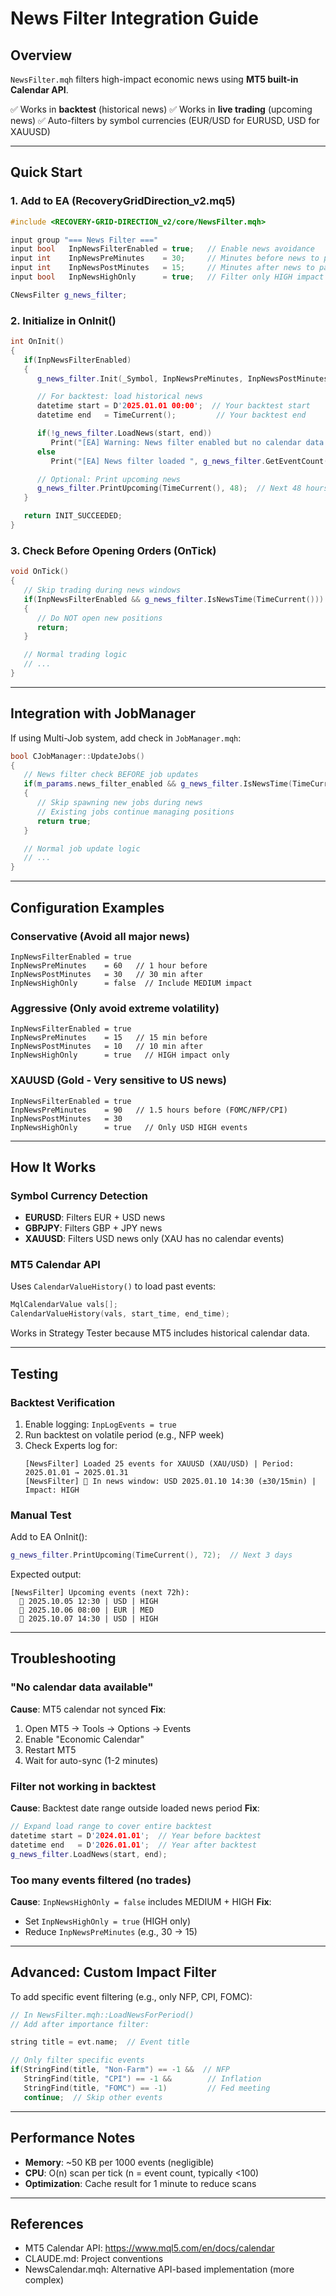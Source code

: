 # News Filter Integration Guide

## Overview

`NewsFilter.mqh` filters high-impact economic news using **MT5 built-in Calendar API**.

✅ Works in **backtest** (historical news)
✅ Works in **live trading** (upcoming news)
✅ Auto-filters by symbol currencies (EUR/USD for EURUSD, USD for XAUUSD)

---

## Quick Start

### 1. Add to EA (RecoveryGridDirection_v2.mq5)

```cpp
#include <RECOVERY-GRID-DIRECTION_v2/core/NewsFilter.mqh>

input group "=== News Filter ==="
input bool   InpNewsFilterEnabled = true;   // Enable news avoidance
input int    InpNewsPreMinutes    = 30;     // Minutes before news to pause
input int    InpNewsPostMinutes   = 15;     // Minutes after news to pause
input bool   InpNewsHighOnly      = true;   // Filter only HIGH impact (false = MEDIUM+)

CNewsFilter g_news_filter;
```

### 2. Initialize in OnInit()

```cpp
int OnInit()
{
   if(InpNewsFilterEnabled)
   {
      g_news_filter.Init(_Symbol, InpNewsPreMinutes, InpNewsPostMinutes, InpNewsHighOnly);

      // For backtest: load historical news
      datetime start = D'2025.01.01 00:00';  // Your backtest start
      datetime end   = TimeCurrent();         // Your backtest end

      if(!g_news_filter.LoadNews(start, end))
         Print("[EA] Warning: News filter enabled but no calendar data available");
      else
         Print("[EA] News filter loaded ", g_news_filter.GetEventCount(), " events");

      // Optional: Print upcoming news
      g_news_filter.PrintUpcoming(TimeCurrent(), 48);  // Next 48 hours
   }

   return INIT_SUCCEEDED;
}
```

### 3. Check Before Opening Orders (OnTick)

```cpp
void OnTick()
{
   // Skip trading during news windows
   if(InpNewsFilterEnabled && g_news_filter.IsNewsTime(TimeCurrent()))
   {
      // Do NOT open new positions
      return;
   }

   // Normal trading logic
   // ...
}
```

---

## Integration with JobManager

If using Multi-Job system, add check in `JobManager.mqh`:

```cpp
bool CJobManager::UpdateJobs()
{
   // News filter check BEFORE job updates
   if(m_params.news_filter_enabled && g_news_filter.IsNewsTime(TimeCurrent()))
   {
      // Skip spawning new jobs during news
      // Existing jobs continue managing positions
      return true;
   }

   // Normal job update logic
   // ...
}
```

---

## Configuration Examples

### Conservative (Avoid all major news)
```
InpNewsFilterEnabled = true
InpNewsPreMinutes    = 60   // 1 hour before
InpNewsPostMinutes   = 30   // 30 min after
InpNewsHighOnly      = false  // Include MEDIUM impact
```

### Aggressive (Only avoid extreme volatility)
```
InpNewsFilterEnabled = true
InpNewsPreMinutes    = 15   // 15 min before
InpNewsPostMinutes   = 10   // 10 min after
InpNewsHighOnly      = true   // HIGH impact only
```

### XAUUSD (Gold - Very sensitive to US news)
```
InpNewsFilterEnabled = true
InpNewsPreMinutes    = 90   // 1.5 hours before (FOMC/NFP/CPI)
InpNewsPostMinutes   = 30
InpNewsHighOnly      = true   // Only USD HIGH events
```

---

## How It Works

### Symbol Currency Detection

- **EURUSD**: Filters EUR + USD news
- **GBPJPY**: Filters GBP + JPY news
- **XAUUSD**: Filters USD news only (XAU has no calendar events)

### MT5 Calendar API

Uses `CalendarValueHistory()` to load past events:

```cpp
MqlCalendarValue vals[];
CalendarValueHistory(vals, start_time, end_time);
```

Works in Strategy Tester because MT5 includes historical calendar data.

---

## Testing

### Backtest Verification

1. Enable logging: `InpLogEvents = true`
2. Run backtest on volatile period (e.g., NFP week)
3. Check Experts log for:
   ```
   [NewsFilter] Loaded 25 events for XAUUSD (XAU/USD) | Period: 2025.01.01 → 2025.01.31
   [NewsFilter] 🔴 In news window: USD 2025.01.10 14:30 (±30/15min) | Impact: HIGH
   ```

### Manual Test

Add to EA OnInit():
```cpp
g_news_filter.PrintUpcoming(TimeCurrent(), 72);  // Next 3 days
```

Expected output:
```
[NewsFilter] Upcoming events (next 72h):
  📅 2025.10.05 12:30 | USD | HIGH
  📅 2025.10.06 08:00 | EUR | MED
  📅 2025.10.07 14:30 | USD | HIGH
```

---

## Troubleshooting

### "No calendar data available"

**Cause**: MT5 calendar not synced
**Fix**:
1. Open MT5 → Tools → Options → Events
2. Enable "Economic Calendar"
3. Restart MT5
4. Wait for auto-sync (1-2 minutes)

### Filter not working in backtest

**Cause**: Backtest date range outside loaded news period
**Fix**:
```cpp
// Expand load range to cover entire backtest
datetime start = D'2024.01.01';  // Year before backtest
datetime end   = D'2026.01.01';  // Year after backtest
g_news_filter.LoadNews(start, end);
```

### Too many events filtered (no trades)

**Cause**: `InpNewsHighOnly = false` includes MEDIUM + HIGH
**Fix**:
- Set `InpNewsHighOnly = true` (HIGH only)
- Reduce `InpNewsPreMinutes` (e.g., 30 → 15)

---

## Advanced: Custom Impact Filter

To add specific event filtering (e.g., only NFP, CPI, FOMC):

```cpp
// In NewsFilter.mqh::LoadNewsForPeriod()
// Add after importance filter:

string title = evt.name;  // Event title

// Only filter specific events
if(StringFind(title, "Non-Farm") == -1 &&  // NFP
   StringFind(title, "CPI") == -1 &&        // Inflation
   StringFind(title, "FOMC") == -1)         // Fed meeting
   continue;  // Skip other events
```

---

## Performance Notes

- **Memory**: ~50 KB per 1000 events (negligible)
- **CPU**: O(n) scan per tick (n = event count, typically <100)
- **Optimization**: Cache result for 1 minute to reduce scans

---

## References

- MT5 Calendar API: https://www.mql5.com/en/docs/calendar
- CLAUDE.md: Project conventions
- NewsCalendar.mqh: Alternative API-based implementation (more complex)
